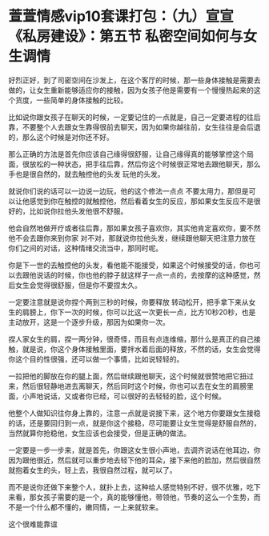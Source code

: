 # 萱萱情感vip10套课打包：（九）宣宣《私房建设》：第五节 私密空间如何与女生调情

好烈正好，到了司密空间在沙发上，在这个客厅的时候，那一些身体接触是需要去做的，让女生重新能够适应你的接触，因为女孩子他是需要有一个慢慢热起来的这个货度，一些简单的身体接触的比较。

比如说你跟女孩子在聊天的时候，一定要记住的一点就是，自己一定要进程的往后靠，不要整个人去跟女生靠得很前去聊天，因为如果你越往前，女生往往是会后退的，那么这个时候是对你还不好。

那么正确的方法是首先你应该自己缘得很舒服，让自己缘得真的能够掌控这个局面，很放松的一种状态，把手往后靠，然后你这个时候很正常地去跟他聊天，那么手也是很自然的，就去触控他的头发 玩他的头发。

就说你们说的话可以一边说一边玩，他的这个修法一点点 不要太用力，那但是可以让他感觉到你在触控的就触控他，然后看着女生的反应，那如果女生反应不是很好的，比如说你拉他头发他很不舒服。

他会自然地做开疗或者往后靠，那如果女孩子喜欢你，其实他肯定喜欢你，要不然他不会去跟你来到你家 对不对，那就说你拉他头发，继续跟他聊天把注意力放在你们之间的对话，这种情绪交流当中，那同时呢。

你是下一世的去触控他的头发，看他能不能接受，如果这个时候接受的话，你也可以去跟他说话的时候，你也他的脖子就这样子一点一点的，去按摩的这种感觉，然后女生会觉得很舒服，但是你不要捏太久。

一定要注意就是说你捏个两到三秒的时候，你要释放 转动松开，把手拿下来从女生的肩膀上，你下一次的时候，你可以比这一次更长一点，比方10秒20秒，也是主动放开，这是一个逐步升级，那因为如果你一次。

捏人家女生的肩，捏一两分钟，很奇怪，而且有点连维缩，那什么是真正的自己接触，就是说，你这个身体接触里面，要拌水着后面的释放，不然的话，女生会觉得你这个目的性很强，还可以做一个事情，比如说轻轻的。

一拉把他的脚放在你的腿上面，然后继续跟他聊天，这个时候就很赞地把它扭过来，然后很轻静地进去离聊天，然后同时这个时候，你也可以去在女生的肩膀里面，小声地说话，又或者你已经，可以很好的去轻轻的脸，这个时候。

他整个人做知识往你身上靠的，注意一点就是说接下来，这个地方你要跟女生接稳的话，还是要回归到一点，就是你这个接稳，尽可能要让女生觉得是舒服自然的，当然就算你抢稳他，女生应该也会接受，但是正确的做法。

一定要是一步一步来，就是首先，你跟这女生很小声地，去调齐说话在他耳边，你因为跟他很近，然后就可以重步地去轻下他的耳朵，接下来他的脸加，然后很自然就抱着女生的头，轻上去，我很自然过程，就可以了。

而不是说你还做下来整个人，就扑上去，这种给人感觉特别不好，很不优雅，吃下来看，那女孩子需要的是一个，真的能够懂他，带领他，节奏的这么一个生势，而不是一个什么都不懂的，嫩同情，一上来就软来。

这个很难能靠谊